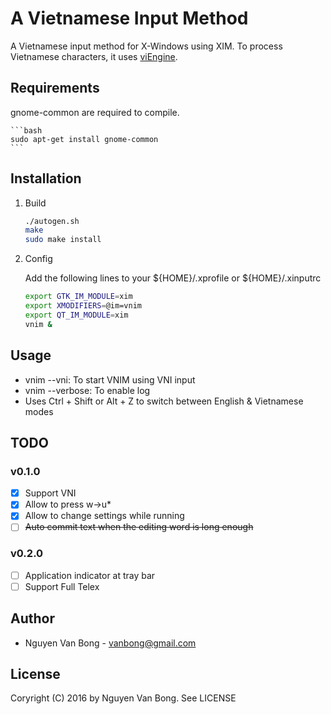 # A Vietnamese Input Method

A Vietnamese input method for X-Windows using XIM. To process Vietnamese characters, it uses [viEngine](src/viEngine/README.md). 

## Requirements

gnome-common are required to compile.

    ```bash
    sudo apt-get install gnome-common
    ``` 

## Installation

1. Build

    ```bash
    ./autogen.sh
    make
    sudo make install    
    ```

2. Config

    Add the following lines to your ${HOME}/.xprofile or ${HOME}/.xinputrc
    ```bash
    export GTK_IM_MODULE=xim
    export XMODIFIERS=@im=vnim
    export QT_IM_MODULE=xim
    vnim &
    ```

## Usage

- vnim --vni: To start VNIM using VNI input
- vnim --verbose: To enable log
- Uses Ctrl + Shift or Alt + Z to switch between English & Vietnamese modes
 
## TODO

### v0.1.0
- [x] Support VNI
- [x] Allow to press w->u*
- [x] Allow to change settings while running
- [ ] ~~Auto commit text when the editing word is long enough~~

### v0.2.0
- [ ] Application indicator at tray bar
- [ ] Support Full Telex

## Author

- Nguyen Van Bong - vanbong@gmail.com

## License

Coryright (C) 2016 by Nguyen Van Bong. See LICENSE
